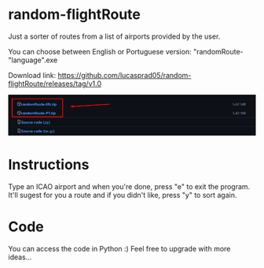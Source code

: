 # random-flightRoute
Just a sorter of routes from a list of airports provided by the user.

You can choose between English or Portuguese version:
"randomRoute-"language".exe

Download link:
https://github.com/lucasprad05/random-flightRoute/releases/tag/v1.0

<img src="./assets/img.png">

<h1>Instructions</h1>

Type an ICAO airport and when you're done, press "e" to exit the program.
It'll sugest for you a route and if you didn't like, press "y" to sort again.

<h1>Code</h1>
You can access the code in Python :)
Feel free to upgrade with more ideas...
